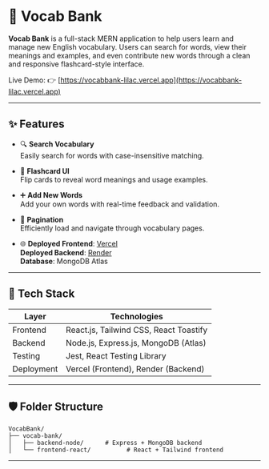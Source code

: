 # 📘 Vocab Bank

**Vocab Bank** is a full-stack MERN application to help users learn and manage new English vocabulary. Users can search for words, view their meanings and examples, and even contribute new words through a clean and responsive flashcard-style interface.

Live Demo: 👉 [https://vocabbank-lilac.vercel.app](https://vocabbank-lilac.vercel.app)


---

## ✨ Features

- 🔍 **Search Vocabulary**  
  Easily search for words with case-insensitive matching.

- 📇 **Flashcard UI**  
  Flip cards to reveal word meanings and usage examples.

- ➕ **Add New Words**  
  Add your own words with real-time feedback and validation.

- 📄 **Pagination**  
  Efficiently load and navigate through vocabulary pages.

- 🌐 **Deployed Frontend**: [Vercel](https://vercel.com)  
  **Deployed Backend**: [Render](https://render.com)  
  **Database**: MongoDB Atlas

---

## 🧱 Tech Stack

| Layer        | Technologies                            |
|--------------|-----------------------------------------|
| Frontend     | React.js, Tailwind CSS, React Toastify  |
| Backend      | Node.js, Express.js, MongoDB (Atlas)    |
| Testing      | Jest, React Testing Library             |
| Deployment   | Vercel (Frontend), Render (Backend)     |

---

## 🛡️ Folder Structure

```
VocabBank/
├── vocab-bank/
│   ├── backend-node/      # Express + MongoDB backend
│   └── frontend-react/          # React + Tailwind frontend
```

---


